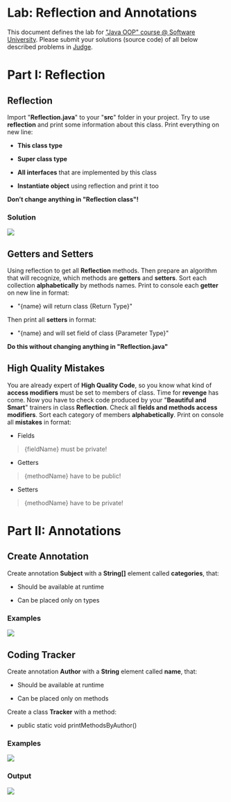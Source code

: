 Lab: Reflection and Annotations
===============================

This document defines the lab for ["Java OOP" course \@ Software
University](https://softuni.bg/modules/59/java-advanced). Please submit your
solutions (source code) of all below described problems in
[Judge](https://judge.softuni.bg/Contests/1604/Reflection-Lab).

Part I: Reflection
==================

Reflection
----------

Import "**Reflection.java**" to your "**src**" folder in your project. Try to
use **reflection** and print some information about this class. Print everything
on new line:

-   **This class type**

-   **Super class type**

-   **All interfaces** that are implemented by this class

-   **Instantiate object** using reflection and print it too

**Don’t change anything in "Reflection class"!**

### Solution

![](media/2af76e118b277f10922d8accf2503c7e.png)

Getters and Setters
-------------------

Using reflection to get all **Reflection** methods. Then prepare an algorithm
that will recognize, which methods are **getters** and **setters**. Sort each
collection **alphabetically** by methods names. Print to console each **getter**
on new line in format:

-   "{name} will return class {Return Type}"

Then print all **setters** in format:

-   "{name} and will set field of class {Parameter Type}"

**Do this without changing anything in "Reflection.java"**

High Quality Mistakes
---------------------

You are already expert of **High Quality Code**, so you know what kind of
**access modifiers** must be set to members of class. Time for **revenge** has
come. Now you have to check code produced by your "**Beautiful and Smart**"
trainers in class **Reflection**. Check all **fields and methods access
modifiers**. Sort each category of members **alphabetically**. Print on console
all **mistakes** in format:

-   Fields

>   {fieldName} must be private!

-   Getters

>   {methodName} have to be public!

-   Setters

>   {methodName} have to be private!

Part II: Annotations
====================

Create Annotation
-----------------

Create annotation **Subject** with a **String[]** element called **categories**,
that:

-   Should be available at runtime

-   Can be placed only on types

###  Examples

![](media/f6deffea95847adc78ad9f9f5056a9fd.png)

Coding Tracker
--------------

Create annotation **Author** with a **String** element called **name**, that:

-   Should be available at runtime

-   Can be placed only on methods

Create a class **Tracker** with a method:

-   public static void printMethodsByAuthor()

###  Examples

![](media/a3aa1124d9ef97b17f4ef78da898e69b.png)

### Output

![](media/e0a3c68dc2abc84cd5b7ba067557cafc.png)
